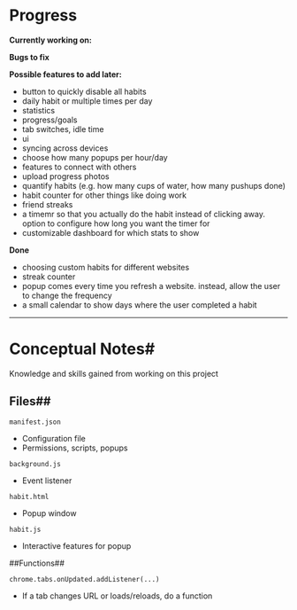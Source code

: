 # Progress #

**Currently working on:**


**Bugs to fix**

**Possible features to add later:**
* button to quickly disable all habits
* daily habit or multiple times per day
* statistics
* progress/goals
* tab switches, idle time
* ui
* syncing across devices
* choose how many popups per hour/day
* features to connect with others
* upload progress photos
* quantify habits (e.g. how many cups of water, how many pushups done)
* habit counter for other things like doing work
* friend streaks
* a timemr so that you actually do the habit instead of clicking away. option to configure how long you want the timer for
* customizable dashboard for which stats to show

**Done**
* choosing custom habits for different websites
* streak counter
* popup comes every time you refresh a website. instead, allow the user to change the frequency
* a small calendar to show days where the user completed a habit


-----------------------------

# Conceptual Notes#

Knowledge and skills gained from working on this project

## Files##

```manifest.json```
* Configuration file
* Permissions, scripts, popups

```background.js```
* Event listener

```habit.html```
* Popup window

```habit.js```
* Interactive features for popup

##Functions##

```chrome.tabs.onUpdated.addListener(...)```
* If a tab changes URL or loads/reloads, do a function